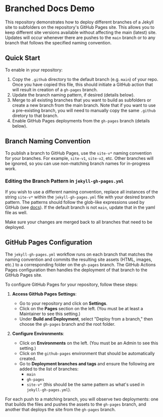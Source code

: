 # Branched Docs Demo

This repository demonstrates how to deploy different branches of a Jekyll site to subfolders on the repository's GitHub Pages site. This allows you to keep different site versions available without affecting the main (latest) site. Updates will occur whenever there are pushes to the `main` branch or to any branch that follows the specified naming convention.

## Quick Start

To enable in your repository:
1. Copy the `.github` directory to the default branch (e.g. `main`) of your repo. Once you have copied this file, this should initiate a GitHub action that will result in creation of a `gh-pages` branch. 
2. Update the branch naming pattern, if desired (details below).
3. Merge to all existing branches that you want to build as subfolders or create a new branch from the main branch. Note that if you want to use a pre-existing branch, you will need to manually copy the same `.github` diretory to that branch.
4. Enable GitHub Pages deployments from the `gh-pages` branch (details below).

## Branch Naming Convention

To publish a branch to GitHub Pages, use the `site-v*` naming convention for your branches. For example, `site-v1`, `site-v2`, etc. Other branches will be ignored, so you can use non-matching branch names for in-progress work.

### Editing the Branch Pattern in `jekyll-gh-pages.yml`

If you wish to use a different naming convention, replace all instances of the string `site-v*` within the `jekyll-gh-pages.yml` file with your desired branch pattern. The patterns should follow the glob-like expressions used by GitHub (see [docs](https://docs.github.com/en/repositories/configuring-branches-and-merges-in-your-repository/managing-protected-branches/managing-a-branch-protection-rule#about-branch-protection-rules)). If the default branch is not `main`, update that in the yaml file as well.

Make sure your changes are merged back to all branches that need to be deployed.

## GitHub Pages Configuration

The `jekyll-gh-pages.yml` workflow runs on each branch that matches the naming convention and commits the resulting site assets (HTML, images, etc.) to a corresponding folder on the `gh-pages` branch. The GitHub Actions Pages configuration then handles the deployment of that branch to the GitHub Pages site.

To configure GitHub Pages for your repository, follow these steps:

1. **Access GitHub Pages Settings**:
   - Go to your repository and click on **Settings**.
   - Click on the **Pages** section on the left. (You must be at least a Maintainer to see this setting.)
   - Under **Build and Deployment**, select "Deploy from a branch," then choose the `gh-pages` branch and the root folder.

2. **Configure Environments**:
   - Click on **Environments** on the left. (You must be an Admin to see this setting.)
   - Click on the `github-pages` environment that should be automatically created.
   - Go to **Deployment branches and tags** and ensure the following are added to the list of branches:
      - `main`
      - `gh-pages`
      - `site-v*` (this should be the same pattern as what's used in `jekyll-gh-pages.yml`).

For each push to a matching branch, you will observe two deployments: one that builds the files and pushes the assets to the `gh-pages` branch, and another that deploys the site from the `gh-pages` branch.
